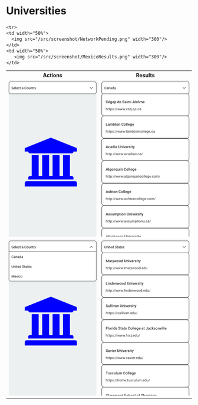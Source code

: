 <h1><b>Universities</b></h1> 



<table>
   <tr>
    <th>Actions</th>
    <th>Results</th>    
  </tr>
  <tr>
    <td width="50%">
      <img src="/src/screenshot/StartPage.png" width="300"/>
    </td>
    <td width="50%">
       <img src="/src/screenshot/CanadaResluts.png" width="300"/> 
    </td>
   </tr>
   <tr>
    <td width="50%">
      <img src="/src/screenshot/SelectCountry.png" width="300"/>
    </td>
    <td width="50%">
       <img src="/src/screenshot/USAResults.png" width="300"/> 
    </td>
   </tr>  
     
    <tr>
    <td width="50%">
      <img src="/src/screenshot/NetworkPending.png" width="300"/>
    </td>
    <td width="50%">
       <img src="/src/screenshot/MexicoResults.png" width="300"/> 
    </td>
   </tr>   
     
</table>



     
